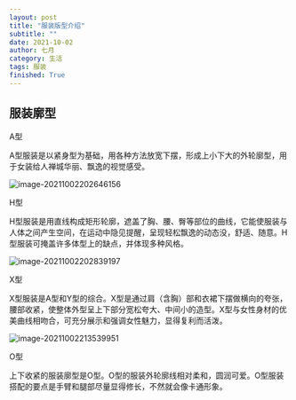 ```yaml
---
layout: post
title: "服装版型介绍"
subtitle: ""
date: 2021-10-02
author: 七月
category: 生活
tags: 服装
finished: True
---
```


## 服装廓型

A型

A型服装是以紧身型为基础，用各种方法放宽下摆，形成上小下大的外轮廓型，用于女装给人禅城华丽、飘逸的视觉感受。

![image-20211002202646156](D:/Project/github/Rosanne-Luo-io/Rosanne-Luo.github.io/img/2021-10-02-YiFuBanXing/image-20211002202646156.png)

H型

H型服装是用直线构成矩形轮廓，遮盖了胸、腰、臀等部位的曲线，它能使服装与人体之间产生空间，在运动中隐见提醒，呈现轻松飘逸的动态没，舒适、随意。H型服装可掩盖许多体型上的缺点，并体现多种风格。

![image-20211002202839197](D:/Project/github/Rosanne-Luo-io/Rosanne-Luo.github.io/img/2021-10-02-YiFuBanXing/image-20211002202839197.png)

X型

X型服装是A型和Y型的综合。X型是通过肩（含胸）部和衣裙下摆做横向的夸张，腰部收紧，使整体外型呈上下部分宽松夸大、中间小的造型。X型与女性身材的优美曲线相吻合，可充分展示和强调女性魅力，显得复利而活泼。

![image-20211002213539951](D:/Project/github/Rosanne-Luo-io/Rosanne-Luo.github.io/img/2021-10-02-YiFuBanXing/image-20211002213539951.png)

O型

上下收紧的服装廓型是O型。O型的服装外轮廓线相对柔和，圆润可爱。O型服装搭配的要点是手臂和腿部尽量显得修长，不然就会像卡通形象。

